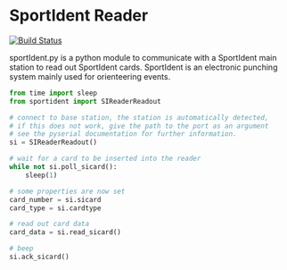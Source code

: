 # SportIdent Reader

[![Build Status](https://api.travis-ci.org/sportorg/sireader.svg)](https://travis-ci.org/sportorg/sireader)

sportIdent.py is a python module to communicate with a SportIdent main station to read out SportIdent cards. 
SportIdent is an electronic punching system mainly used for orienteering events.

```python
from time import sleep
from sportident import SIReaderReadout

# connect to base station, the station is automatically detected,
# if this does not work, give the path to the port as an argument
# see the pyserial documentation for further information.
si = SIReaderReadout()

# wait for a card to be inserted into the reader
while not si.poll_sicard():
    sleep(1)

# some properties are now set
card_number = si.sicard
card_type = si.cardtype

# read out card data
card_data = si.read_sicard()

# beep
si.ack_sicard()
```